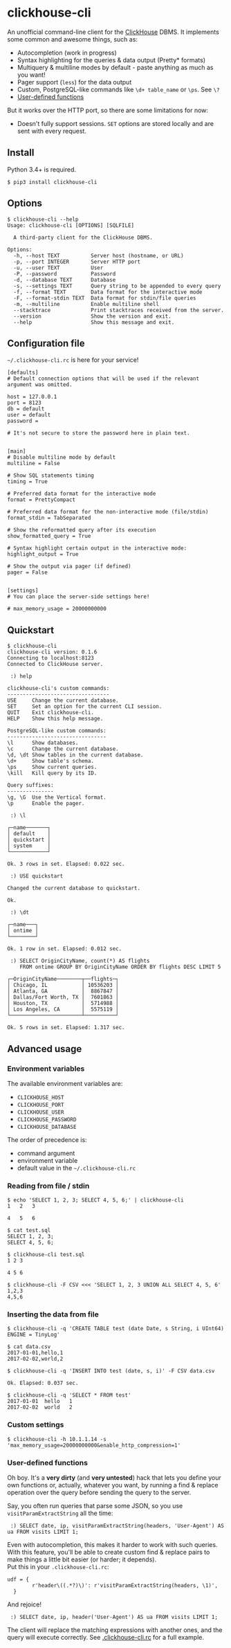 # clickhouse-cli

An unofficial command-line client for the [ClickHouse](https://clickhouse.yandex/) DBMS.
It implements some common and awesome things, such as:

  - Autocompletion (work in progress)
  - Syntax highlighting for the queries & data output (Pretty* formats)
  - Multiquery & multiline modes by default - paste anything as much as you want!
  - Pager support (`less`) for the data output
  - Custom, PostgreSQL-like commands like `\d+ table_name` or `\ps`. See `\?`
  - [User-defined functions](#user-defined-functions)

But it works over the HTTP port, so there are some limitations for now:

  - Doesn't fully support sessions. `SET` options are stored locally and are sent with every request.

## Install

Python 3.4+ is required.

    $ pip3 install clickhouse-cli


## Options

    $ clickhouse-cli --help
    Usage: clickhouse-cli [OPTIONS] [SQLFILE]

      A third-party client for the ClickHouse DBMS.

    Options:
      -h, --host TEXT          Server host (hostname, or URL)
      -p, --port INTEGER       Server HTTP port
      -u, --user TEXT          User
      -P, --password           Password
      -d, --database TEXT      Database
      -s, --settings TEXT      Query string to be appended to every query
      -f, --format TEXT        Data format for the interactive mode
      -F, --format-stdin TEXT  Data format for stdin/file queries
      -m, --multiline          Enable multiline shell
      --stacktrace             Print stacktraces received from the server.
      --version                Show the version and exit.
      --help                   Show this message and exit.


## Configuration file

`~/.clickhouse-cli.rc` is here for your service!

    [defaults]
    # Default connection options that will be used if the relevant argument was omitted.

    host = 127.0.0.1
    port = 8123
    db = default
    user = default
    password =

    # It's not secure to store the password here in plain text.


    [main]
    # Disable multiline mode by default
    multiline = False

    # Show SQL statements timing
    timing = True

    # Preferred data format for the interactive mode
    format = PrettyCompact

    # Preferred data format for the non-interactive mode (file/stdin)
    format_stdin = TabSeparated

    # Show the reformatted query after its execution
    show_formatted_query = True

    # Syntax highlight certain output in the interactive mode:
    highlight_output = True

    # Show the output via pager (if defined)
    pager = False


    [settings]
    # You can place the server-side settings here!

    # max_memory_usage = 20000000000


## Quickstart

    $ clickhouse-cli
    clickhouse-cli version: 0.1.6
    Connecting to localhost:8123
    Connected to ClickHouse server.

     :) help

    clickhouse-cli's custom commands:
    ---------------------------------
    USE     Change the current database.
    SET     Set an option for the current CLI session.
    QUIT    Exit clickhouse-cli.
    HELP    Show this help message.

    PostgreSQL-like custom commands:
    --------------------------------
    \l      Show databases.
    \c      Change the current database.
    \d, \dt Show tables in the current database.
    \d+     Show table's schema.
    \ps     Show current queries.
    \kill   Kill query by its ID.

    Query suffixes:
    ---------------
    \g, \G  Use the Vertical format.
    \p      Enable the pager.

     :) \l

    ┌─name───────┐
    │ default    │
    │ quickstart │
    │ system     │
    └────────────┘

    Ok. 3 rows in set. Elapsed: 0.022 sec.

     :) USE quickstart

    Changed the current database to quickstart.

    Ok.

     :) \dt

    ┌─name───┐
    │ ontime │
    └────────┘

    Ok. 1 row in set. Elapsed: 0.012 sec.

     :) SELECT OriginCityName, count(*) AS flights
        FROM ontime GROUP BY OriginCityName ORDER BY flights DESC LIMIT 5

    ┌─OriginCityName────────┬──flights─┐
    │ Chicago, IL           │ 10536203 │
    │ Atlanta, GA           │  8867847 │
    │ Dallas/Fort Worth, TX │  7601863 │
    │ Houston, TX           │  5714988 │
    │ Los Angeles, CA       │  5575119 │
    └───────────────────────┴──────────┘

    Ok. 5 rows in set. Elapsed: 1.317 sec.


## Advanced usage

### Environment variables

The available environment variables are:

 - `CLICKHOUSE_HOST`
 - `CLICKHOUSE_PORT`
 - `CLICKHOUSE_USER`
 - `CLICKHOUSE_PASSWORD`
 - `CLICKHOUSE_DATABASE`

The order of precedence is:

 - command argument
 - environment variable
 - default value in the `~/.clickhouse-cli.rc`

### Reading from file / stdin

    $ echo 'SELECT 1, 2, 3; SELECT 4, 5, 6;' | clickhouse-cli
    1	2	3

    4	5	6

    $ cat test.sql
    SELECT 1, 2, 3;
    SELECT 4, 5, 6;

    $ clickhouse-cli test.sql
    1 2 3

    4 5 6

    $ clickhouse-cli -F CSV <<< 'SELECT 1, 2, 3 UNION ALL SELECT 4, 5, 6'
    1,2,3
    4,5,6

### Inserting the data from file

    $ clickhouse-cli -q 'CREATE TABLE test (date Date, s String, i UInt64) ENGINE = TinyLog'

    $ cat data.csv
    2017-01-01,hello,1
    2017-02-02,world,2

    $ clickhouse-cli -q 'INSERT INTO test (date, s, i)' -F CSV data.csv

    Ok. Elapsed: 0.037 sec.

    $ clickhouse-cli -q 'SELECT * FROM test'
    2017-01-01	hello	1
    2017-02-02	world	2

### Custom settings

    $ clickhouse-cli -h 10.1.1.14 -s 'max_memory_usage=20000000000&enable_http_compression=1'

### User-defined functions

Oh boy. It's a **very dirty** (and **very untested**) hack that lets you define your own functions or, actually, whatever you want,
by running a find & replace operation over the query before sending the query to the server.

Say, you often run queries that parse some JSON, so you use `visitParamExtractString` all the time:

     :) SELECT date, ip, visitParamExtractString(headers, 'User-Agent') AS ua FROM visits LIMIT 1;

Even with autocompletion, this makes it harder to work with such queries.
With this feature, you'll be able to create custom find & replace pairs to make things a little bit easier (or harder; it depends).  
Put this in your `.clickhouse-cli.rc`:

    udf = {
            r'header\((.*?)\)': r'visitParamExtractString(headers, \1)',
      }

And rejoice!

     :) SELECT date, ip, header('User-Agent') AS ua FROM visits LIMIT 1;

The client will replace the matching expressions with another ones, and the query will execute correctly.
See [.clickhouse-cli.rc](https://github.com/hatarist/clickhouse-cli/blob/master/clickhouse_cli/clickhouse-cli.rc.sample) for a full example.
